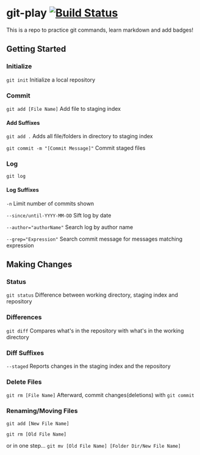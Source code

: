 # git-play [![Build Status](https://travis-ci.org/lawrenceogri/git-play.svg?branch=master)](https://travis-ci.org/lawrenceogri/git-play)
This is a repo to practice git commands, learn markdown and add badges!

## Getting Started

### Initialize
`git init` Initialize a local repository

### Commit

`git add [File Name]` Add file to staging index

#### Add Suffixes

`git add .` Adds all file/folders in directory to staging index

`git commit -m "[Commit Message]"` Commit staged files

### Log
`git log`


#### Log Suffixes
`-n` Limit number of commits shown

`--since/until-YYYY-MM-DD` Sift log by date 

`--author="authorName"` Search log by author name

`--grep="Expression"` Search commit message for messages matching expression




## Making Changes

### Status
`git status` Difference between working directory, staging index and repository

### Differences
`git diff` Compares what's in the repository with what's in the working directory

### Diff Suffixes
`--staged` Reports changes in the staging index and the repository

### Delete Files
`git rm [File Name]` Afterward, commit changes(deletions) with `git commit`

### Renaming/Moving Files
`git add [New File Name]`

`git rm [Old File Name]`

or in one step...
`git mv [Old File Name] [Folder Dir/New File Name]`